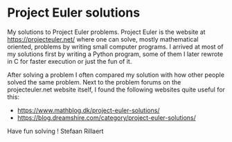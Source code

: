# Project Euler solutions
My solutions to Project Euler problems.
Project Euler is the website at https://projecteuler.net/ where one can solve, mostly mathematical oriented, problems by writing small computer programs.
I arrived at most of my solutions first by writing a Python program, some of them I later rewrote in C for faster execution or just the fun of it.

After solving a problem I often compared my solution with how other people solved the same problem.
Next to the problem forums on the projecteuler.net website itself, I found the following websites quite useful for this:
- https://www.mathblog.dk/project-euler-solutions/
- https://blog.dreamshire.com/category/project-euler-solutions/

Have fun solving ! 
Stefaan Rillaert
